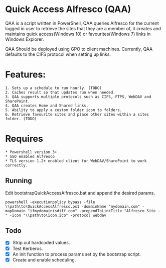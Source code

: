 # Quick Access Alfresco (QAA)

QAA is a script written in PowerShell, QAA queries Alfresco for the current logged in user to retrieve the sites that they are a member of, it creates and maintains quick access(Windows 10) or favourites(Windows 7) links in Windows Explorer. 

QAA Should be deployed using GPO to client machines. Currently, QAA defaults to the CIFS protocol when setting up links.

# Features:
    1. Sets up a schedule to run hourly. (TODO)
    2. Caches result so that updates run when needed.
    3. QAA supports multiple protocols such as CIFS, FTPS, WebDAV and SharePoint.
    4. QAA creates Home and Shared links.
    5. Ability to apply a custom folder icon to folders.
    6. Retrieve favourite sites and place other sites within a sites folder. (TODO)

# Requires
    * Powershell version 3+
    * SSO enabled Alfresco
    * TLS version 1.2+ enabled client for WebDAV/SharePoint to work correctly.

## Running 
Edit bootstrapQuickAccessAlfresco.bat and append the desired params.

`powershell -executionpolicy bypass -file \\path\to\QuickAccessAlfresco.ps1 -domainName "mydomain.com" -mapDomain "ifmydomainisdiff.com" -prependToLinkTitle "Alfresco Site - " -icon "\\path\to\icon.ico" -protocol webdav`

## Todo
- [x] Strip out hardcoded values.
- [x] Test Kerberos.
- [x] An init function to process params set by the bootstrap script.
- [x] Create and enable scheduling.
